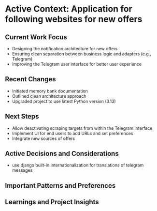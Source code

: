 # Active Context: Application for following websites for new offers

## Current Work Focus
- Designing the notification architecture for new offers
- Ensuring clean separation between business logic and adapters (e.g., Telegram)
- Improving the Telegram user interface for better user experience

## Recent Changes
- Initiated memory bank documentation
- Outlined clean architecture approach
- Upgraded project to use latest Python version (3.13)

## Next Steps
- Allow deactivating scraping targets from within the Telegram interface
- Implement UI for end users to add URLs and set preferences
- Integrate new sources of offers 

## Active Decisions and Considerations
- use django built-in internationalization for translations of telegram messages

## Important Patterns and Preferences

## Learnings and Project Insights
